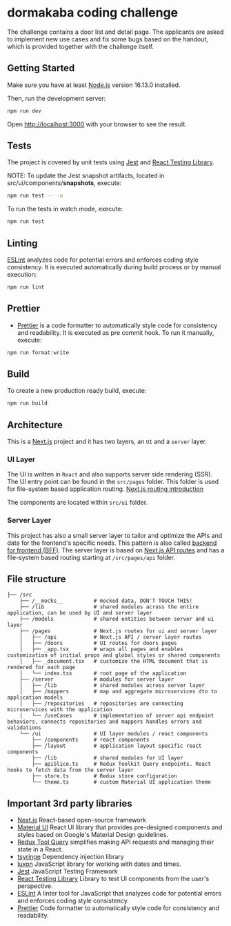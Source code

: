# dormakaba coding challenge

The challenge contains a door list and detail page. The applicants are asked to implement new use cases and fix some bugs based on the handout, which is provided together with the challenge itself.

## Getting Started

Make sure you have at least [Node.js](https://nodejs.org/en/) version 16.13.0 installed.

Then, run the development server:

```bash
npm run dev
```

Open [http://localhost:3000](http://localhost:3000) with your browser to see the result.

## Tests

The project is covered by unit tests using [Jest](https://jestjs.io/) and [React Testing Library](https://testing-library.com/docs/react-testing-library/intro/).

NOTE: To update the Jest snapshot artifacts, located in src/ui/components/__snapshots__, execute:

```bash
npm run test -- -u
```

To run the tests in watch mode, execute:

```bash
npm run test
```

## Linting

[ESLint](https://eslint.org/) analyzes code for potential errors and enforces coding style consistency. It is executed automatically during build process or by manual execution:

```bash
npm run lint
```

## Prettier

- [Prettier](https://prettier.io/) is a code formatter to automatically style code for consistency and readability. It is executed as pre commit hook. To run it manually, execute:

```bash
npm run format:write
```

## Build

To create a new production ready build, execute:

```bash
npm run build
```

## Architecture

This is a [Next.js](https://nextjs.org/) project and it has two layers, an `UI` and a `server` layer.

### UI Layer

The UI is written in `React` and also supports server side rendering (SSR).
The UI entry point can be found in the `src/pages` folder. This folder is used for file-system based application routing.
[Next.js routing introduction](https://nextjs.org/docs/routing/introduction)

The components are located within `src/ui` folder.

### Server Layer

This project has also a small server layer to tailor and optimize the APIs and data for the frontend's specific needs. This pattern is also called [backend for frontend (BFF)](https://blog.bitsrc.io/bff-pattern-backend-for-frontend-an-introduction-e4fa965128bf).
The server layer is based on [Next.js API routes](https://nextjs.org/docs/api-routes/introduction) and has a file-system based routing starting at `/src/pages/api` folder.

## File structure

```
├── /src
    ├── /__mocks__          # mocked data, DON'T TOUCH THIS!
    ├── /lib                # shared modules across the entire application, can be used by UI and server layer
    ├── /models             # shared entities between server and ui layer
    ├── /pages              # Next.js routes for ui and server layer
    │   ├── /api            # Next.js API / server layer routes
    │   ├── /doors          # UI routes for doors pages
    │   ├── _app.tsx        # wraps all pages and enables customization of initial props and global styles or shared components
    │   ├── _document.tsx   # customize the HTML document that is rendered for each page
    │   └── index.tsx       # root page of the application
    ├── /server             # modules for server layer
    │   ├── /lib            # shared modules across server layer
    │   ├── /mappers        # map and aggregate microservices dto to application models
    │   ├── /repositories   # repositories are connecting microservices with the application
    │   └── /useCases       # implementation of server api endpoint behaviors, connects repositories and mappers handles errors and validations
    └── /ui                 # UI layer modules / react components
        ├── /components     # react components
        ├── /layout         # application layout specific react components
        ├── /lib            # shared modules for UI layer
        ├── apiSlice.ts     # Redux Toolkit Query endpoints. React hooks to fetch data from the server layer
        ├── store.ts        # Redux store configuration
        └── theme.ts        # custom Material UI application theme
```

## Important 3rd party libraries

- [Next.js](https://nextjs.org/) React-based open-source framework
- [Material UI](https://mui.com/) React UI library that provides pre-designed components and styles based on Google's Material Design guidelines.
- [Redux Tool Query](https://nextjs.org/https://redux-toolkit.js.org/rtk-query/overview) simplifies making API requests and managing their state in a React.
- [tsyringe](https://github.com/microsoft/tsyringe) Dependency injection library
- [luxon](https://moment.github.io/luxon/) JavaScript library for working with dates and times.
- [Jest](https://jestjs.io/) JavaScript Testing Framework
- [React Testing Library](https://testing-library.com/docs/react-testing-library/intro/) Library to test UI components from the user's perspective.
- [ESLint](https://eslint.org/) A linter tool for JavaScript that analyzes code for potential errors and enforces coding style consistency.
- [Prettier](https://prettier.io/) Code formatter to automatically style code for consistency and readability.
